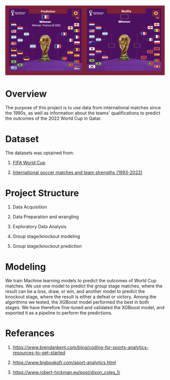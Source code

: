 ![Prediction](Prediction.png)
# Overview

The purpose of this project is to use data from international matches since the 1990s, as well as information about the teams' qualifications to predict the outcomes of the 2022 World Cup in Qatar.

# Dataset

The datasets was optained from:

1. <a href="https://www.kaggle.com/datasets/evangower/fifa-world-cup?select=wcmatches.csv">FIFA World Cup</a>

2. <a href="https://www.kaggle.com/datasets/brenda89/fifa-world-cup-2022">International soccer matches and team strengths (1993-2022)</a>


# Project Structure

1. Data Acquisition

2. Data Preparation and wrangling

3. Exploratory Data Analysis

4. Group stage/knockout modeling

5. Group stage/knockout prediction

# Modeling 

We train Machine learning models to predict the outcomes of World Cup matches. We use one model to predict the group stage matches, where the result can be a loss, draw, or win, and another model to predict the knockout stage, where the result is either a defeat or victory. Among the algorithms we tested, the XGBoost model performed the best in both stages. We have therefore fine-tuned and validated the XGBoost model, and exported it as a pipeline to perform the predictions.

# Referances

1. https://www.brendankent.com/blog/coding-for-sports-analytics-resources-to-get-started 

2. https://www.bigbookofr.com/sport-analytics.html 

3. https://www.robert-hickman.eu/post/dixon_coles_1/ 


